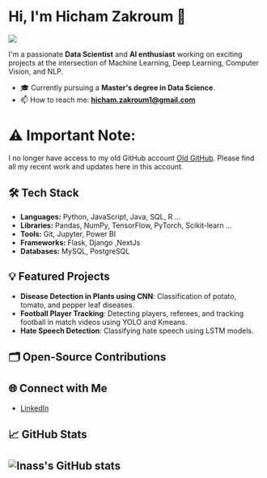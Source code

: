 # Hi, I'm Hicham Zakroum 👋
![](https://komarev.com/ghpvc/?username=zakroum-hicham&style=flat-square)

I'm a passionate **Data Scientist** and **AI enthusiast** working on exciting projects at the intersection of Machine Learning, Deep Learning, Computer Vision, and NLP.

- 🎓 Currently pursuing a **Master's degree in Data Science**.
- 📫 How to reach me: **hicham.zakroum1@gmail.com**
  
# ⚠️ Important Note:
I no longer have access to my old GitHub account [Old GitHub](https://github.com/hicham-zakroum). Please find all my recent work and updates here in this account.


## 🛠️ Tech Stack
- **Languages:** Python, JavaScript, Java, SQL, R ...
- **Libraries:** Pandas, NumPy, TensorFlow, PyTorch, Scikit-learn ...
- **Tools:**  Git, Jupyter, Power BI
- **Frameworks:** Flask, Django ,NextJs
- **Databases:** MySQL, PostgreSQL


## 💡 Featured Projects
- **Disease Detection in Plants using CNN**: Classification of potato, tomato, and pepper leaf diseases.
- **Football Player Tracking**: Detecting players, referees, and tracking football in match videos using YOLO and Kmeans.
- **Hate Speech Detection**: Classifying hate speech using LSTM models.

## 🗂️ Open-Source Contributions

## 🌐 Connect with Me
- [LinkedIn](https://www.linkedin.com/in/hicham-zakroum/)

## 📈 GitHub Stats
![Inass's GitHub stats](https://github-readme-stats.vercel.app/api?username=zakroum-hicham&show_icons=true&theme=radical)
---
